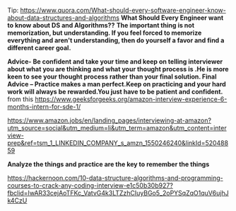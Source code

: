 Tip:
https://www.quora.com/What-should-every-software-engineer-know-about-data-structures-and-algorithms
**What Should Every Engineer want to know about DS and Algorithms??**
**The important thing is not memorization, but understanding. If you feel forced to memorize everything and aren't understanding, then do yourself a favor and find a different career goal.**

**Advice- Be confident and take your time and keep on telling interviewer about what you are thinking and what your thought process is .He is more keen to see your thought process rather than your final solution.
Final Advice – Practice makes a man perfect.Keep on practicing and your hard work will always be rewarded.You just have to be patient and confident.**
from this https://www.geeksforgeeks.org/amazon-interview-experience-6-months-intern-for-sde-1/

https://www.amazon.jobs/en/landing_pages/interviewing-at-amazon?utm_source=social&utm_medium=li&utm_term=amazon&utm_content=interview-prep&ref=tsm_1_LINKEDIN_COMPANY_s_amzn_1550246240&linkId=52048859

**Analyze the things and practice are the key to remember the things**

https://hackernoon.com/10-data-structure-algorithms-and-programming-courses-to-crack-any-coding-interview-e1c50b30b927?fbclid=IwAR33cejAoTFKc_VatvG4k3LTZzhCIuyBGo5_2oPYSqZqO1quV6ujhJk4CzU


